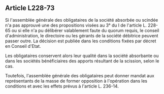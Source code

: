 Article L228-73
----
Si l'assemblée générale des obligataires de la société absorbée ou scindée n'a
pas approuvé une des propositions visées au 3° du I de l'article L. 228-65 ou si
elle n'a pu délibérer valablement faute du quorum requis, le conseil
d'administration, le directoire ou les gérants de la société débitrice peuvent
passer outre. La décision est publiée dans les conditions fixées par décret en
Conseil d'Etat.

Les obligataires conservent alors leur qualité dans la société absorbante ou
dans les sociétés bénéficiaires des apports résultant de la scission, selon le
cas.

Toutefois, l'assemblée générale des obligataires peut donner mandat aux
représentants de la masse de former opposition à l'opération dans les conditions
et avec les effets prévus à l'article L. 236-14.
